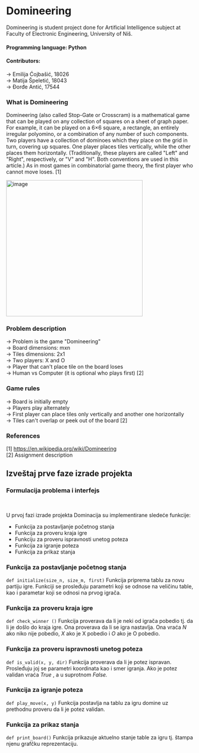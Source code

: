 # Domineering
Domineering is student project done for Artificial Intelligence subject at Faculty of Electronic Engineering, University of Niš.

#### Programming language: Python
#### Contributors:
-> Emilija Ćojbašić, 18026 </br>
-> Matija Špeletić, 18043 </br>
-> Đorđe Antić, 17544 </br>

### What is Domineering
Domineering (also called Stop-Gate or Crosscram) is a mathematical game that can be played on any collection of squares on a sheet of graph paper. For example, it can be played on a 6×6 square, a rectangle, an entirely irregular polyomino, or a combination of any number of such components. Two players have a collection of dominoes which they place on the grid in turn, covering up squares. One player places tiles vertically, while the other places them horizontally. (Traditionally, these players are called "Left" and "Right", respectively, or "V" and "H". Both conventions are used in this article.) As in most games in combinatorial game theory, the first player who cannot move loses. [1]

<img width="367" alt="image" src="https://user-images.githubusercontent.com/48065134/204281790-eaed2912-86f3-4896-be0d-a51bf09e6bac.png">

### Problem description
-> Problem is the game "Domineering" </br>
-> Board dimensions: mxn </br>
-> Tiles dimensions: 2x1 </br>
-> Two players: X and O </br>
-> Player that can't place tile on the board loses </br>
-> Human vs Computer (it is optional who plays first) [2]

### Game rules
-> Board is initially empty </br>
-> Players play alternately </br>
-> First player can place tiles only vertically and another one horizontally </br>
-> Tiles can't overlap or peek out of the board [2]

### References
[1] https://en.wikipedia.org/wiki/Domineering </br>
[2] Assignment description



## Izveštaj prve faze izrade projekta
### Formulacija problema i interfejs
</br>


U prvoj fazi izrade projekta Dominacija su implementirane sledeće funkcije:

- Funkcija za postavljanje početnog stanja
- Funkcija za proveru kraja igre
- Funkciju za proveru ispravnosti unetog poteza
- Funkcija za igranje poteza
- Funkcija za prikaz stanja

### Funkcija za postavljanje početnog stanja
```def initialize(size_n, size_m, first)```
Funkcija priprema tablu za novu partiju igre. Funkciji se prosleđuju parametri koji se odnose
na veličinu table, kao i parametar koji se odnosi na prvog igrača.

### Funkcija za proveru kraja igre

```def check_winner ()```
Funkcija proverava da li je neki od igrača pobedio tj. da li je došlo do kraja igre. Ona
proverava da li se igra nastavlja. Ona vraća _N_ ako niko nije pobedio, _X_ ako je X pobedio i _O_
ako je O pobedio.

### Funkcija za proveru ispravnosti unetog poteza

```def is_valid(x, y, dir)```
Funkcija proverava da li je potez ispravan. Prosleđuju joj se parametri koordinata kao i smer
igranja. Ako je potez validan vraća _True_ , a u suprotnom _False._

### Funkcija za igranje poteza

```def play_move(x, y)```
Funkcija postavlja na tablu za igru domine uz prethodnu proveru da li je potez validan.

### Funkcija za prikaz stanja

```def print_board()```
Funkcija prikazuje aktuelno stanje table za igru tj. štampa njenu grafčku reprezentaciju.
